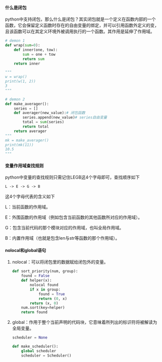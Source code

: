 #### 什么是闭包

python中支持闭包，那么什么是闭包？其实闭包就是一个定义在函数内部的一个函数，它会保留定义函数时存在的自由变量的绑定，并可以引用函数外定义的变，且该函数可以在其定义环境外被调用执行的一个函数。其作用是延伸了作用域。

```python
# demon 1
def wrap(sum=0):
    def inner(one, tow):
        sum = one + tow
        return sum
    return inner

"""
w = wrap()
print(w(1, 2))
3
"""

# demon 2
def make_averager():
    series = []
    def averager(new_value):# 闭包函数
        series.append(new_value)# series自由变量
        total = sum(series)
        return total
    return averager
"""
mk = make_averager()
print(mk(11))
10.5
"""
```

#### 变量作用域查找规则

python中变量的查找规则只需记住LEGB这4个字母即可，查找顺序如下

```tex
L -> E -> G -> B
```

这4个字母代表的含义如下

L：当前函数的作用域。

E：外围函数的作用域（例如包含当前函数的其他函数所对应的作用域）。

G：包含当前代码的那个模块对应的作用域，也叫全局作用域。

B：内置作用域（也就是包含len与str等函数的那个作用域）。

#### nolocal和global语句

1. nolocal：可以将闭包里的数据赋给闭包外的变量。

   ```python
   def sort_priority(num, group):
       found = False
       def helper(x):
           nolocal found
           if x in group:
               found = True
               return (0, x)
           return (x, 0)
       num.sort(key=helper)
       return found
   ```

   

2. global：作用于整个当前声明的代码块，它意味着所列出的标识符将被解读为全局变量。

   ```python
   scheduler = None
   
   def make_scheduler():
       global scheduler
       scheduler = Scheduler()
   
   ```

   